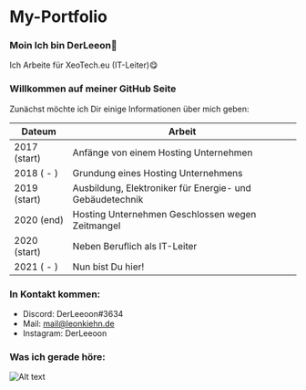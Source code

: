 # My-Portfolio


### Moin Ich bin DerLeeon👋

Ich Arbeite für XeoTech.eu (IT-Leiter)😋

### Willkommen auf meiner GitHub Seite
Zunächst möchte ich Dir einige Informationen über mich geben:

| Dateum | Arbeit |
| - | - |
| 2017 (start) | Anfänge von einem Hosting Unternehmen |
| 2018 ( - )   | Grundung eines Hosting Unternehmens |
| 2019 (start) | Ausbildung, Elektroniker für Energie- und Gebäudetechnik |
| 2020 (end)   | Hosting Unternehmen Geschlossen wegen Zeitmangel |
| 2020 (start) | Neben Beruflich als IT-Leiter |
| 2021 ( - )   | Nun bist Du hier! |

### In Kontakt kommen:
* Discord: DerLeeoon#3634
* Mail: mail@leonkiehn.de
* Instagram: DerLeeoon

### Was ich gerade höre:
![Alt text](https://spotify-recently-played-readme.vercel.app/api?user=leonardololli03)
